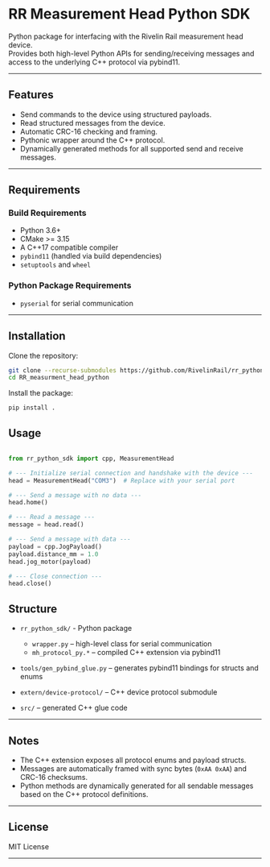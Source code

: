 # RR Measurement Head Python SDK

Python package for interfacing with the Rivelin Rail measurement head device.  
Provides both high-level Python APIs for sending/receiving messages and access to the underlying C++ protocol via pybind11.

---

## Features

- Send commands to the device using structured payloads.
- Read structured messages from the device.
- Automatic CRC-16 checking and framing.
- Pythonic wrapper around the C++ protocol.
- Dynamically generated methods for all supported send and receive messages.

---

## Requirements

### Build Requirements

- Python 3.6+
- CMake >= 3.15
- A C++17 compatible compiler
- `pybind11` (handled via build dependencies)
- `setuptools` and `wheel`

### Python Package Requirements

- `pyserial` for serial communication

---

## Installation

Clone the repository:

```bash
git clone --recurse-submodules https://github.com/RivelinRail/rr_python_sdk.git
cd RR_measurment_head_python
```

Install the package:

```bash
pip install .
```

## Usage 

```python

from rr_python_sdk import cpp, MeasurementHead

# --- Initialize serial connection and handshake with the device ---
head = MeasurementHead("COM3")  # Replace with your serial port

# --- Send a message with no data ---
head.home()

# --- Read a message ---
message = head.read()

# --- Send a message with data ---
payload = cpp.JogPayload()
payload.distance_mm = 1.0
head.jog_motor(payload)

# --- Close connection ---
head.close()

```

## Structure

* `rr_python_sdk/` - Python package

  * `wrapper.py` – high-level class for serial communication
  * `mh_protocol_py.*` – compiled C++ extension via pybind11
* `tools/gen_pybind_glue.py` – generates pybind11 bindings for structs and enums
* `extern/device-protocol/` – C++ device protocol submodule
* `src/` – generated C++ glue code

---

## Notes

* The C++ extension exposes all protocol enums and payload structs.
* Messages are automatically framed with sync bytes (`0xAA 0xAA`) and CRC-16 checksums.
* Python methods are dynamically generated for all sendable messages based on the C++ protocol definitions.

---

## License

MIT License

---